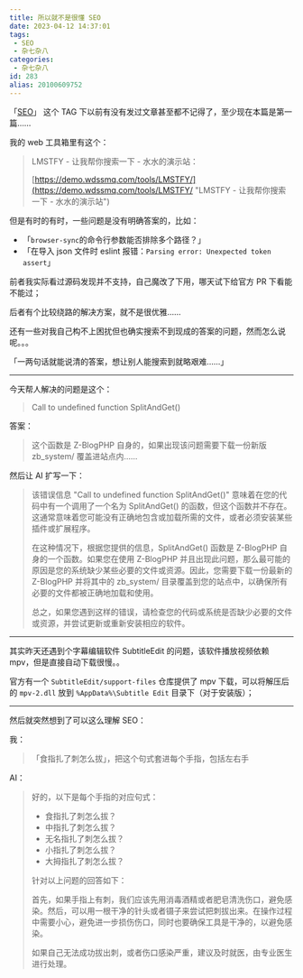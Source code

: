 ```yaml
---
title: 所以就不是很懂 SEO
date: 2023-04-12 14:37:01
tags:
 - SEO
 - 杂七杂八
categories:
 - 杂七杂八
id: 283
alias: 20100609752
---
```


「[SEO](https://www.wdssmq.com/tag/SEO/ "SEO")」 这个 TAG 下以前有没有发过文章甚至都不记得了，至少现在本篇是第一篇……

<!--more-->

我的 web 工具箱里有这个：

> LMSTFY - 让我帮你搜索一下 - 水水的演示站：
>
> [https://demo.wdssmq.com/tools/LMSTFY/](https://demo.wdssmq.com/tools/LMSTFY/ "LMSTFY - 让我帮你搜索一下 - 水水的演示站")

但是有时的有时，一些问题是没有明确答案的，比如：

- 「`browser-sync`的命令行参数能否排除多个路径？」
- 「在导入 json 文件时 eslint 报错：`Parsing error: Unexpected token assert`」

前者我实际看过源码发现并不支持，自己魔改了下用，哪天试下给官方 PR 下看能不能过；

后者有个比较绕路的解决方案，就不是很优雅……

还有一些对我自己构不上困扰但也确实搜索不到现成的答案的问题，然而怎么说呢。。。

「一两句话就能说清的答案，想让别人能搜索到就略艰难……」


------

今天帮人解决的问题是这个：

> Call to undefined function SplitAndGet()

答案：

> 这个函数是 Z-BlogPHP 自身的，如果出现该问题需要下载一份新版 zb_system/ 覆盖进站点内……

然后让 AI 扩写一下：

> 该错误信息 "Call to undefined function SplitAndGet()" 意味着在您的代码中有一个调用了一个名为 SplitAndGet() 的函数，但这个函数并不存在。这通常意味着您可能没有正确地包含或加载所需的文件，或者必须安装某些插件或扩展程序。
>
> 在这种情况下，根据您提供的信息，SplitAndGet() 函数是 Z-BlogPHP 自身的一个函数。如果您在使用 Z-BlogPHP 并且出现此问题，那么最可能的原因是您的系统缺少某些必要的文件或资源。因此，您需要下载一份最新的 Z-BlogPHP 并将其中的 zb_system/ 目录覆盖到您的站点中，以确保所有必要的文件都被正确地加载和使用。
>
> 总之，如果您遇到这样的错误，请检查您的代码或系统是否缺少必要的文件或资源，并尝试更新或重新安装相应的软件。


------

其实昨天还遇到个字幕编辑软件 SubtitleEdit 的问题，该软件播放视频依赖 mpv，但是直接自动下载很慢。。

官方有一个 `SubtitleEdit/support-files` 仓库提供了 mpv 下载，可以将解压后的 `mpv-2.dll` 放到 `%AppData%\Subtitle Edit`  目录下（对于安装版）；


------

然后就突然想到了可以这么理解 SEO：

我：

> 「食指扎了刺怎么拔」，把这个句式套进每个手指，包括左右手

AI：

> 好的，以下是每个手指的对应句式：
>
> - 食指扎了刺怎么拔？
> - 中指扎了刺怎么拔？
> - 无名指扎了刺怎么拔？
> - 小指扎了刺怎么拔？
> - 大拇指扎了刺怎么拔？
>
> 针对以上问题的回答如下：
>
> 首先，如果手指上有刺，我们应该先用消毒酒精或者肥皂清洗伤口，避免感染。然后，可以用一根干净的针头或者镊子来尝试把刺拔出来。在操作过程中需要小心，避免进一步损伤伤口，同时也要确保工具是干净的，以避免感染。
>
> 如果自己无法成功拔出刺，或者伤口感染严重，建议及时就医，由专业医生进行处理。
